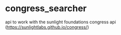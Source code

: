 # congress_searcher
api to work with the sunlight foundations congress api (https://sunlightlabs.github.io/congress/)
